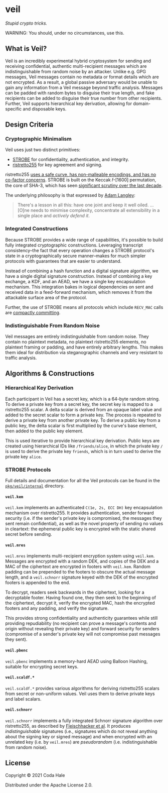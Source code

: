 # veil

_Stupid crypto tricks._

WARNING: You should, under no circumstances, use this.

## What is Veil?

Veil is an incredibly experimental hybrid cryptosystem for sending and receiving confidential,
authentic multi-recipient messages which are indistinguishable from random noise by an attacker.
Unlike e.g. GPG messages, Veil messages contain no metadata or format details which are not
encrypted. As a result, a global passive adversary would be unable to gain any information from a
Veil message beyond traffic analysis. Messages can be padded with random bytes to disguise their
true length, and fake recipients can be added to disguise their true number from other recipients.
Further, Veil supports hierarchical key derivation, allowing for domain-specific and disposable
keys.

## Design Criteria

### Cryptographic Minimalism

Veil uses just two distinct primitives:

* [STROBE](https://strobe.sourceforge.io) for confidentiality, authentication, and integrity.
* [ristretto255](https://ristretto.group) for key agreement and signing.

ristretto255 [uses a safe curve, has non-malleable encodings, and has no co-factor
concerns](https://ristretto.group/why_ristretto.html). STROBE is built on the Keccak 𝑓-\[1600\]
permutation, the core of SHA-3, which has seen [significant scrutiny over the last
decade](https://keccak.team/third_party.html).

The underlying philosophy is that expressed by [Adam
Langley](https://www.imperialviolet.org/2016/05/16/agility.html):

> There's a lesson in all this: have one joint and keep it well oiled. … \[O\]ne needs to minimise
> complexity, concentrate all extensibility in a single place and _actively defend it_.

### Integrated Constructions

Because STROBE provides a wide range of capabilities, it's possible to build fully integrated
cryptographic constructions. Leveraging transcript consistency–the fact that every operation changes
a STROBE protocol's state in a cryptographically secure manner–makes for much simpler protocols with
guarantees that are easier to understand.

Instead of combining a hash function and a digital signature algorithm, we have a single digital
signature construction. Instead of combining a key exchange, a KDF, and an AEAD, we have a single
key encapsulation mechanism. This integration bakes in logical dependencies on sent and received
data in a feed-forward mechanism, which removes it from the attackable surface area of the protocol.

Further, the use of STROBE means all protocols which include `RECV_MAC` calls are [compactly
committing](https://eprint.iacr.org/2019/016.pdf).

### Indistinguishable From Random Noise

Veil messages are entirely indistinguishable from random noise. They contain no plaintext metadata,
no plaintext ristretto255 elements, no plaintext framing or padding, and have entirely arbitrary
lengths. This makes them ideal for distribution via steganographic channels and very resistant to
traffic analysis.

## Algorithms & Constructions

### Hierarchical Key Derivation

Each participant in Veil has a secret key, which is a 64-byte random string. To derive a private key
from a secret key, the secret key is mapped to a ristretto255 scalar. A delta scalar is derived from
an opaque label value and added to the secret scalar to form a private key. The process is repeated
to derive a private key from another private key. To derive a public key from a public key, the
delta scalar is first multiplied by the curve's base element, then added to the public key element.

This is used iterative to provide hierarchical key derivation. Public keys are created using
hierarchical IDs like `/friends/alice`, in which the private key `/` is used to derive the private
key `friends`, which is in turn used to derive the private key `alice`.

### STROBE Protocols

Full details and documentation for all the Veil protocols can be found in the
[`pkg/veil/internal`](https://github.com/codahale/veil/tree/main/pkg/veil/internal) directory.

#### `veil.kem`

`veil.kem` implements an authenticated `C(1e, 2s, ECC DH)` key encapsulation mechanism over
ristretto255. It provides authentication, sender forward security (i.e. if the sender's private key
is compromised, the messages they sent remain confidential), as well as the novel property of
sending no values in cleartext: the ephemeral public key is encrypted with the static shared secret
before sending.

#### `veil.mres`

`veil.mres` implements multi-recipient encryption system using `veil.kem`. Messages are encrypted
with a random DEK, and copies of the DEK and a MAC of the ciphertext are encrypted in footers with
`veil.kem`. Random padding can be prepended to the footers to obscure the actual message length, and
a `veil.schnorr` signature keyed with the DEK of the encrypted footers is appended to the end.

To decrypt, readers seek backwards in the ciphertext, looking for a decryptable footer. Having found
one, they then seek to the beginning of the ciphertext, decrypt it, verify the encrypted MAC, hash
the encrypted footers and any padding, and verify the signature.

This provides strong confidentiality and authenticity guarantees while still providing repudiability
(no recipient can prove a message's contents and origin without revealing their private key) and
forward security for senders (compromise of a sender's private key will not compromise past messages
they sent).

#### `veil.pbenc`

`veil.pbenc` implements a memory-hard AEAD using Balloon Hashing, suitable for encrypting secret
keys.

#### `veil.scaldf.*`

`veil.scaldf.*` provides various algorithms for deriving ristretto255 scalars from secret or
non-uniform values. Veil uses them to derive private keys and label scalars.

#### `veil.schnorr`

`veil.schnorr` implements a fully integrated Schnorr signature algorithm over ristretto255, as
described by [Fleischhacker et al](https://eprint.iacr.org/2011/673.pdf). It produces
_indistinguishable_ signatures (i.e., signatures which do not reveal anything about the signing key
or signed message) and when encrypted with an unrelated key (i.e. by `veil.mres`) are _pseudorandom_
(i.e. indistinguishable from random noise).

## License

Copyright © 2021 Coda Hale

Distributed under the Apache License 2.0.

